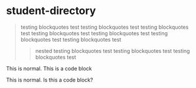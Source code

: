 # student-directory

>testing blockquotes test testing blockquotes test testing blockquotes test testing blockquotes test testing blockquotes test testing blockquotes test testing blockquotes test
>>nested testing blockquotes test testing blockquotes test testing blockquotes test

This is normal.
    This is a code block

This is normal.
  Is this a code block?
